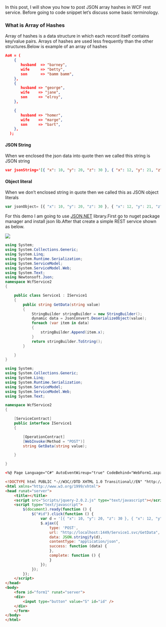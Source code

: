 
In this post, I will show you how to post JSON array hashes in WCF rest service. Before going to code snippet let’s discuss some basic terminology.

### What is Array of Hashes

Array of hashes is a data structure in which each record itself contains key/value pairs. Arrays of hashes are used less frequently than the other structures.Below is example of an array of hashes

```json
AoH = (
    {
       husband  => "barney",
       wife     => "betty",
       son      => "bamm bamm",
    },
    {
       husband => "george",
       wife    => "jane",
       son     => "elroy",
    },

    {
       husband => "homer",
       wife    => "marge",
       son     => "bart",
    },
  );

```

#### JSON String

When we enclosed the json data into quote then we called this string is JSON string

```json
var jsonString='[{ "x": 10, "y": 20, "z": 30 }, { "x": 12, "y": 21, "z": 33 }, { "x": 13, "y": 23, "z": 35}]';  

```

#### Object literal

When we don’t enclosed string in quote then we called this as JSON object literals

```javascript
var jsonObject= [{ "x": 10, "y": 20, "z": 30 }, { "x": 12, "y": 21, "z": 33 }, { "x": 13, "y": 23, "z": 35}];  

```

For this demo I am going to use  [JSON.NET](https://www.blogger.com/blog/post/edit/6673695286148904603/7403512027911854135#)  library.First go to nuget package manager and install json lib.After that create a simple REST service shown as below.

![](http://3.bp.blogspot.com/-pxgGPGCnpAE/UfqRQKBLOMI/AAAAAAAACis/VwfcmWb2BWc/s640/newton.png)

```csharp
using System;
using System.Collections.Generic;
using System.Linq;
using System.Runtime.Serialization;
using System.ServiceModel;
using System.ServiceModel.Web;
using System.Text;
using Newtonsoft.Json;
namespace WcfService2
{

    public class Service1 : IService1
    {
        public string GetData(string value)
        {
            StringBuilder stringBuilder = new StringBuilder();
            dynamic data = JsonConvert.DeserializeObject(value);
            foreach (var item in data)
            {
                stringBuilder.Append(item.x);
            }
            return stringBuilder.ToString();
        }

    }
}

```

```csharp
using System;
using System.Collections.Generic;
using System.Linq;
using System.Runtime.Serialization;
using System.ServiceModel;
using System.ServiceModel.Web;
using System.Text;

namespace WcfService2
{

    [ServiceContract]
    public interface IService1
    {

        [OperationContract]
        [WebInvoke(Method = "POST")]
        string GetData(string value);

    }

}

```

```html
<%@ Page Language="C#" AutoEventWireup="true" CodeBehind="WebForm1.aspx.cs" Inherits="WcfService2.WebForm1" %>

<!DOCTYPE html PUBLIC "-//W3C//DTD XHTML 1.0 Transitional//EN" "http://www.w3.org/TR/xhtml1/DTD/xhtml1-transitional.dtd">
<html xmlns="http://www.w3.org/1999/xhtml">
<head runat="server">
    <title></title>
    <script src="Scripts/jquery-2.0.2.js" type="text/javascript"></script>
    <script type="text/javascript">
        $(document).ready(function () {
            $("#id").click(function () {
                var d = '[{ "x": 10, "y": 20, "z": 30 }, { "x": 12, "y": 21, "z": 33 }, { "x": 13, "y": 23, "z": 35}]';
                $.ajax({
                    type: 'POST',
                    url: "http://localhost:1449/Service1.svc/GetData",
                    data: JSON.stringify(d),
                    contentType: "application/json",
                    success: function (data) {
                    },
                    complete: function () {
                    }
                });
            });
        });
    </script>
</head>
<body>
    <form id="form1" runat="server">
    <div>
        <input type="button" value="S" id="id" />
    </div>
    </form>
</body>
</html>
```
<!--stackedit_data:
eyJoaXN0b3J5IjpbMTMwMDUwMjQ5MF19
-->